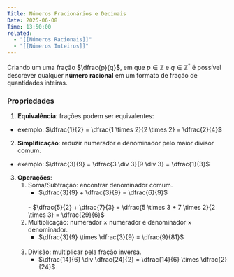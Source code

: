 ```yaml
---
Title: Números Fracionários e Decimais
Date: 2025-06-08
Time: 13:50:00
related:
  - "[[Números Racionais]]"
  - "[[Números Inteiros]]"
---
```


Criando um uma fração $\dfrac{p}{q}$, em que $p \in \mathbb{Z}$ e $q \in \mathbb{Z}^*$ é possível descrever qualquer **número racional** em um formato de fração de quantidades inteiras.

### Propriedades

1. **Equivalência**: frações podem ser equivalentes:
 - exemplo: $\dfrac{1}{2} = \dfrac{1 \times 2}{2 \times 2} = \dfrac{2}{4}$

2. **Simplificação**: reduzir numerador e denominador pelo maior divisor comum.
 - exemplo: $\dfrac{3}{9} = \dfrac{3 \div 3}{9 \div 3} = \dfrac{1}{3}$

3. **Operações**:
	1. Soma/Subtração: encontrar denominador comum.
		- $\dfrac{3}{9} + \dfrac{3}{9} = \dfrac{6}{9}$ 
		<br>
		- $\dfrac{5}{2} + \dfrac{7}{3} = \dfrac{5 \times 3 + 7 \times 2}{2 \times 3} = \dfrac{29}{6}$
		<br>
	2. Multiplicação: numerador × numerador e denominador × denominador.
		- $\dfrac{3}{9} \times \dfrac{3}{9} = \dfrac{9}{81}$ 
		<br>
	3. Divisão: multiplicar pela fração inversa.
		- $\dfrac{14}{6} \div \dfrac{24}{2} = \dfrac{14}{6} \times \dfrac{2}{24}$
